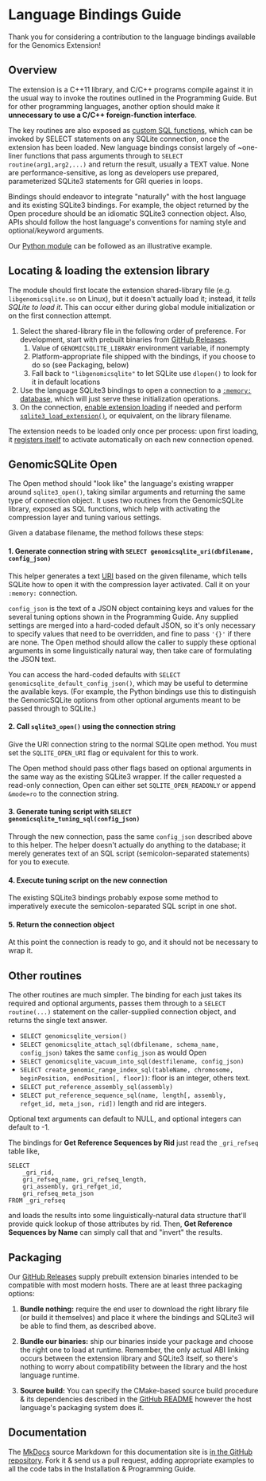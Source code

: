# Language Bindings Guide

Thank you for considering a contribution to the language bindings available for the Genomics Extension!

## Overview

The extension is a C++11 library, and C/C++ programs compile against it in the usual way to invoke the routines outlined in the Programming Guide. But for other programming languages, another option should make it **unnecessary to use a C/C++ foreign-function interface**.

The key routines are also exposed as [custom SQL functions](https://www.sqlite.org/appfunc.html), which can be invoked by SELECT statements on any SQLite connection, once the extension has been loaded. New language bindings consist largely of ~one-liner functions that pass arguments through to `SELECT routine(arg1,arg2,...)` and return the result, usually a TEXT value. None are performance-sensitive, as long as developers use prepared, parameterized SQLite3 statements for GRI queries in loops.

Bindings should endeavor to integrate "naturally" with the host language and its existing SQLite3 bindings. For example, the object returned by the Open procedure should be an idiomatic SQLite3 connection object. Also, APIs should follow the host language's conventions for naming style and optional/keyword arguments.

 Our [Python module](https://github.com/mlin/GenomicSQLite/blob/main/bindings/python/genomicsqlite/__init__.py) can be followed as an illustrative example.

## Locating & loading the extension library

The module should first locate the extension shared-library file (e.g. `libgenomicsqlite.so` on Linux), but it doesn't actually load it; instead, it *tells SQLite to load it*. This can occur either during global module initialization or on the first connection attempt.

1. Select the shared-library file in the following order of preference. For development, start with prebuilt binaries from [GitHub Releases](https://github.com/mlin/GenomicSQLite/releases).
    1. Value of `GENOMICSQLITE_LIBRARY` environment variable, if nonempty
    2. Platform-appropriate file shipped with the bindings, if you choose to do so (see Packaging, below)
    3. Fall back to `"libgenomicsqlite"` to let SQLite use `dlopen()` to look for it in default locations
2. Use the language SQLite3 bindings to open a connection to a [`:memory:` database](https://www.sqlite.org/inmemorydb.html), which will just serve these initialization operations.
3. On the connection, [enable extension loading](https://www.sqlite.org/c3ref/enable_load_extension.html) if needed and perform [`sqlite3_load_extension()`](https://www.sqlite.org/c3ref/load_extension.html), or equivalent, on the library filename.

The extension needs to be loaded only once per process: upon first loading, it [registers itself](https://www.sqlite.org/c3ref/auto_extension.html) to activate automatically on each new connection opened.

## GenomicSQLite Open

The Open method should "look like" the language's existing wrapper around `sqlite3_open()`, taking similar arguments and returning the same type of connection object. It uses two routines from the GenomicSQLite library, exposed as SQL functions, which help with activating the compression layer and tuning various settings.

Given a database filename, the method follows these steps:

#### 1. Generate connection string with `SELECT genomicsqlite_uri(dbfilename, config_json)`

This helper generates a text [URI](https://www.sqlite.org/uri.html) based on the given filename, which tells SQLite how to open it with the compression layer activated. Call it on your `:memory:` connection.

`config_json` is the text of a JSON object containing keys and values for the several tuning options shown in the Programming Guide. Any supplied settings are merged into a hard-coded default JSON, so it's only necessary to specify values that need to be overridden, and fine to pass `'{}'` if there are none. The Open method should allow the caller to supply these optional arguments in some linguistically natural way, then take care of formulating the JSON text.

You can access the hard-coded defaults with `SELECT genomicsqlite_default_config_json()`, which may be useful to determine the available keys. (For example, the Python bindings use this to distinguish the GenomicSQLite options from other optional arguments meant to be passed through to SQLite.) 

#### 2. Call `sqlite3_open()` using the connection string

Give the URI connection string to the normal SQLite open method. You must set the `SQLITE_OPEN_URI` flag or equivalent for this to work.

The Open method should pass other flags based on optional arguments in the same way as the existing SQLite3 wrapper. If the caller requested a read-only connection, Open can either set `SQLITE_OPEN_READONLY` or append `&mode=ro` to the connection string.

#### 3. Generate tuning script with `SELECT genomicsqlite_tuning_sql(config_json)`

Through the new connection, pass the same `config_json` described above to this helper. The helper doesn't actually do anything to the database; it merely generates text of an SQL script (semicolon-separated statements) for you to execute.

#### 4. Execute tuning script on the new connection

The existing SQLite3 bindings probably expose some method to imperatively execute the semicolon-separated SQL script in one shot.

#### 5. Return the connection object

At this point the connection is ready to go, and it should not be necessary to wrap it.

## Other routines

The other routines are much simpler. The binding for each just takes its required and optional arguments, passes them through to a `SELECT routine(...)` statement on the caller-supplied connection object, and returns the single text answer.

* `SELECT genomicsqlite_version()`
* `SELECT genomicsqlite_attach_sql(dbfilename, schema_name, config_json)` takes the same `config_json` as would Open
* `SELECT genomicsqlite_vacuum_into_sql(destfilename, config_json)`
* `SELECT create_genomic_range_index_sql(tableName, chromosome, beginPosition, endPosition[, floor])`: floor is an integer, others text.
* `SELECT put_reference_assembly_sql(assembly)`
* `SELECT put_reference_sequence_sql(name, length[, assembly, refget_id, meta_json, rid])` length and rid are integers.

Optional text arguments can default to NULL, and optional integers can default to -1.

The bindings for **Get Reference Sequences by Rid** just read the `_gri_refseq` table like,

```
SELECT 
    _gri_rid,
    gri_refseq_name, gri_refseq_length,
    gri_assembly, gri_refget_id,
    gri_refseq_meta_json
FROM _gri_refseq
```

and loads the results into some linguistically-natural data structure that'll provide quick lookup of those attributes by rid. Then, **Get Reference Sequences by Name** can simply call that and "invert" the results.

## Packaging

Our [GitHub Releases](https://github.com/mlin/GenomicSQLite/releases) supply prebuilt extension binaries intended to be compatible with most modern hosts. There are at least three packaging options:

1. **Bundle nothing:** require the end user to download the right library file (or build it themselves) and place it where the bindings and SQLite3 will be able to find them, as described above.

2. **Bundle our binaries:** ship our binaries inside your package and choose the right one to load at runtime. Remember, the only actual ABI linking occurs between the extension library and SQLite3 itself, so there's nothing to worry about compatibility between the library and the host language runtime.

3. **Source build:** You can specify the CMake-based source build procedure & its dependencies described in the [GitHub README](https://github.com/mlin/GenomicSQLite) however the host language's packaging system does it. 

## Documentation

The [MkDocs](https://www.mkdocs.org/) source Markdown for this documentation site is [in the GitHub repository](https://github.com/mlin/GenomicSQLite/tree/main/docs). Fork it & send us a pull request, adding appropriate examples to all the code tabs in the Installation & Programming Guide.
